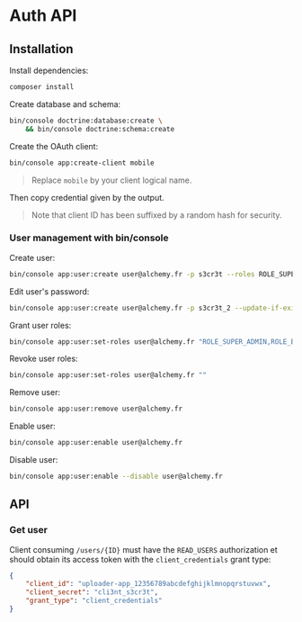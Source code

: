 # Auth API

## Installation

Install dependencies:

```bash
composer install
```

Create database and schema:

```bash
bin/console doctrine:database:create \
    && bin/console doctrine:schema:create
```

Create the OAuth client:

```bash
bin/console app:create-client mobile
```

> Replace `mobile` by your client logical name.

Then copy credential given by the output.

> Note that client ID has been suffixed by a random hash for security.

### User management with bin/console

Create user:
```bash
bin/console app:user:create user@alchemy.fr -p s3cr3t --roles ROLE_SUPER_ADMIN
```

Edit user's password:
```bash
bin/console app:user:create user@alchemy.fr -p s3cr3t_2 --update-if-exist
```

Grant user roles:
```bash
bin/console app:user:set-roles user@alchemy.fr "ROLE_SUPER_ADMIN,ROLE_EDITOR"
```

Revoke user roles:
```bash
bin/console app:user:set-roles user@alchemy.fr ""
```

Remove user:
```bash
bin/console app:user:remove user@alchemy.fr
```

Enable user:
```bash
bin/console app:user:enable user@alchemy.fr
```

Disable user:
```bash
bin/console app:user:enable --disable user@alchemy.fr
```

## API

### Get user

Client consuming `/users/{ID}` must have the `READ_USERS` authorization et should obtain its access token
with the `client_credentials` grant type:

```json
{
	"client_id": "uploader-app_12356789abcdefghijklmnopqrstuvwx",
	"client_secret": "cli3nt_s3cr3t",
	"grant_type": "client_credentials"
}
```
